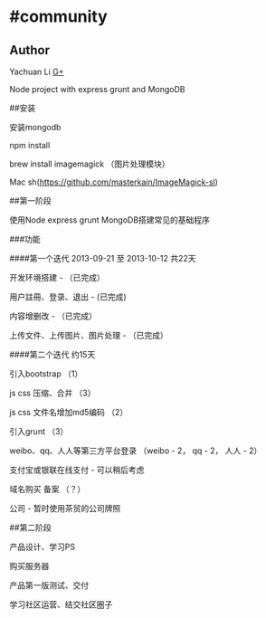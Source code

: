 #community
=========

## Author

Yachuan Li
[G+](https://plus.google.com/112077127945816369783)

Node project with express grunt and MongoDB

##安装

安装mongodb

npm install

brew install imagemagick （图片处理模块）

Mac sh(https://github.com/masterkain/ImageMagick-sl)

##第一阶段

使用Node express grunt MongoDB搭建常见的基础程序

###功能 

####第一个迭代 2013-09-21 至 2013-10-12 共22天

开发环境搭建 - （已完成）

用户註冊、登录、退出 - (已完成)

内容增删改 - （已完成）

上传文件、上传图片、图片处理 - （已完成）

####第二个迭代 约15天

引入bootstrap （1）

js css 压缩、合并 （3）

js css 文件名增加md5编码 （2）

引入grunt （3）

weibo、qq、人人等第三方平台登录 （weibo - 2， qq - 2， 人人 - 2）

支付宝或银联在线支付 - 可以稍后考虑
 
域名购买 备案 （？）

公司 - 暂时使用茶贸的公司牌照

##第二阶段

产品设计、学习PS

购买服务器

产品第一版测试、交付

学习社区运营、结交社区圈子
